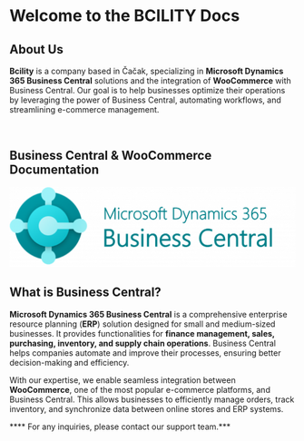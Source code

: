 # Welcome to the BCILITY Docs 

## About Us

**Bcility** is a company based in Čačak, specializing in **Microsoft Dynamics 365 Business Central** solutions and the integration of **WooCommerce** with Business Central. Our goal is to help businesses optimize their operations by leveraging the power of Business Central, automating workflows, and streamlining e-commerce management.

&nbsp;
&nbsp;

## **Business Central & WooCommerce Documentation**

![Business Central](../assets/bc.webp)

## What is Business Central?

**Microsoft Dynamics 365 Business Central** is a comprehensive enterprise resource planning (**ERP**) solution designed for small and medium-sized businesses. It provides functionalities for **finance management, sales, purchasing, inventory, and supply chain operations**. Business Central helps companies automate and improve their processes, ensuring better decision-making and efficiency.

With our expertise, we enable seamless integration between **WooCommerce**, one of the most popular e-commerce platforms, and Business Central. This allows businesses to efficiently manage orders, track inventory, and synchronize data between online stores and ERP systems.

**** For any inquiries, please contact our support team.***